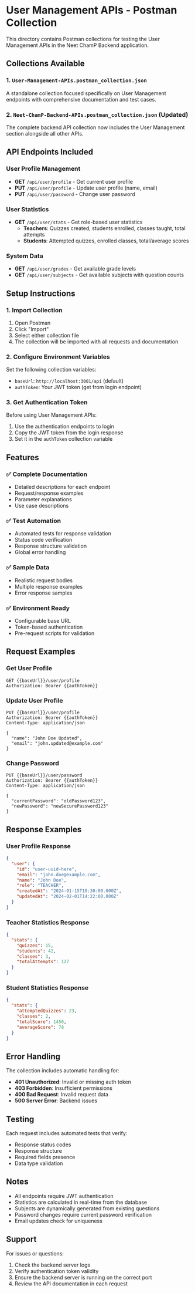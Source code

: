 # User Management APIs - Postman Collection

This directory contains Postman collections for testing the User Management APIs in the Neet ChamP Backend application.

## Collections Available

### 1. `User-Management-APIs.postman_collection.json`
A standalone collection focused specifically on User Management endpoints with comprehensive documentation and test cases.

### 2. `Neet-ChamP-Backend-APIs.postman_collection.json` (Updated)
The complete backend API collection now includes the User Management section alongside all other APIs.

## API Endpoints Included

### User Profile Management
- **GET** `/api/user/profile` - Get current user profile
- **PUT** `/api/user/profile` - Update user profile (name, email)
- **PUT** `/api/user/password` - Change user password

### User Statistics
- **GET** `/api/user/stats` - Get role-based user statistics
  - **Teachers**: Quizzes created, students enrolled, classes taught, total attempts
  - **Students**: Attempted quizzes, enrolled classes, total/average scores

### System Data
- **GET** `/api/user/grades` - Get available grade levels
- **GET** `/api/user/subjects` - Get available subjects with question counts

## Setup Instructions

### 1. Import Collection
1. Open Postman
2. Click "Import" 
3. Select either collection file
4. The collection will be imported with all requests and documentation

### 2. Configure Environment Variables
Set the following collection variables:
- `baseUrl`: `http://localhost:3001/api` (default)
- `authToken`: Your JWT token (get from login endpoint)

### 3. Get Authentication Token
Before using User Management APIs:
1. Use the authentication endpoints to login
2. Copy the JWT token from the login response
3. Set it in the `authToken` collection variable

## Features

### ✅ Complete Documentation
- Detailed descriptions for each endpoint
- Request/response examples
- Parameter explanations
- Use case descriptions

### ✅ Test Automation
- Automated tests for response validation
- Status code verification
- Response structure validation
- Global error handling

### ✅ Sample Data
- Realistic request bodies
- Multiple response examples
- Error response samples

### ✅ Environment Ready
- Configurable base URL
- Token-based authentication
- Pre-request scripts for validation

## Request Examples

### Get User Profile
```http
GET {{baseUrl}}/user/profile
Authorization: Bearer {{authToken}}
```

### Update User Profile
```http
PUT {{baseUrl}}/user/profile
Authorization: Bearer {{authToken}}
Content-Type: application/json

{
  "name": "John Doe Updated",
  "email": "john.updated@example.com"
}
```

### Change Password
```http
PUT {{baseUrl}}/user/password
Authorization: Bearer {{authToken}}
Content-Type: application/json

{
  "currentPassword": "oldPassword123",
  "newPassword": "newSecurePassword123"
}
```

## Response Examples

### User Profile Response
```json
{
  "user": {
    "id": "user-uuid-here",
    "email": "john.doe@example.com",
    "name": "John Doe",
    "role": "TEACHER",
    "createdAt": "2024-01-15T10:30:00.000Z",
    "updatedAt": "2024-02-01T14:22:00.000Z"
  }
}
```

### Teacher Statistics Response
```json
{
  "stats": {
    "quizzes": 15,
    "students": 42,
    "classes": 3,
    "totalAttempts": 127
  }
}
```

### Student Statistics Response
```json
{
  "stats": {
    "attemptedQuizzes": 23,
    "classes": 2,
    "totalScore": 1450,
    "averageScore": 78
  }
}
```

## Error Handling

The collection includes automatic handling for:
- **401 Unauthorized**: Invalid or missing auth token
- **403 Forbidden**: Insufficient permissions
- **400 Bad Request**: Invalid request data
- **500 Server Error**: Backend issues

## Testing

Each request includes automated tests that verify:
- Response status codes
- Response structure
- Required fields presence
- Data type validation

## Notes

- All endpoints require JWT authentication
- Statistics are calculated in real-time from the database
- Subjects are dynamically generated from existing questions
- Password changes require current password verification
- Email updates check for uniqueness

## Support

For issues or questions:
1. Check the backend server logs
2. Verify authentication token validity
3. Ensure the backend server is running on the correct port
4. Review the API documentation in each request
